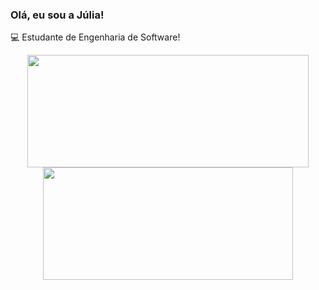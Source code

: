 ### Olá, eu sou a Júlia!
💻 Estudante de Engenharia de Software!


<div align="center">
  <a href="https://github.com/juliadimas">
  <img height="180em" width="450em" src="https://github-readme-stats.vercel.app/api?username=juliadimas&show_icons=true&theme=dracula&include_all_commits=true&count_private=true"/>
  <img height="180em" width="400em" src="https://github-readme-stats.vercel.app/api/top-langs/?username=juliadimas&layout=compact&langs_count=7&theme=dracula"/>
</div>

 
